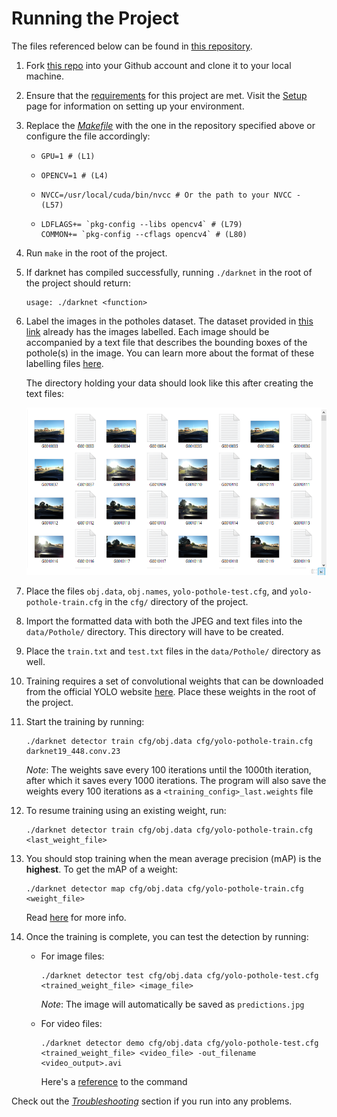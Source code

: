 # Running the Project

The files referenced below can be found in [this repository](https://github.com/CityofEdmonton/AI-Pothole-Detection-Using-YOLO).

1. Fork [this repo](https://github.com/AlexeyAB/darknet) into your Github account and clone it to your local machine.
0. Ensure that the [requirements](https://github.com/AlexeyAB/darknet#requirements) for this project are met. Visit the [Setup](/documentation/RUNNING_THE_PROJECT.md) page for information on setting up your environment.
0. Replace the [*Makefile*](https://github.com/AlexeyAB/darknet/blob/master/Makefile) with the one in the repository specified above or configure the file accordingly:

   - ```MK
     GPU=1 # (L1)
     ```
   - ```MK
     OPENCV=1 # (L4)
     ```
   - ```MK
     NVCC=/usr/local/cuda/bin/nvcc # Or the path to your NVCC - (L57)
     ```
   - ```MK
     LDFLAGS+= `pkg-config --libs opencv4` # (L79)
     COMMON+= `pkg-config --cflags opencv4` # (L80)
     ```

0. Run `make` in the root of the project.
0. If darknet has compiled successfully, running `./darknet` in the root of the project should return:

   ```
   usage: ./darknet <function>
   ```

0. Label the images in the potholes dataset. The dataset provided in [this link](http://bit.ly/2vZV8Bj) already has the images labelled. Each image should be accompanied by a text file that describes the bounding boxes of the pothole(s) in the image. You can learn more about the format of these labelling files [here](/documentation/PREPARING_THE_DATA.md).

    The directory holding your data should look like this after creating the text files:

    ![Formatted Data](/media/images/formatted-data.png?raw=true)

0. Place the files `obj.data`, `obj.names`, `yolo-pothole-test.cfg`, and `yolo-pothole-train.cfg` in the `cfg/` directory of the project.
0. Import the formatted data with both the JPEG and text files into the ```data/Pothole/``` directory. This directory will have to be created.
0. Place the `train.txt` and `test.txt` files in the `data/Pothole/` directory as well.
0. Training requires a set of convolutional weights that can be downloaded from the official YOLO website [here](https://pjreddie.com/media/files/darknet19_448.conv.23). Place these weights in the root of the project.
0. Start the training by running:

    ```
    ./darknet detector train cfg/obj.data cfg/yolo-pothole-train.cfg darknet19_448.conv.23
    ```

    *Note*: The weights save every 100 iterations until the 1000th iteration, after which it saves every 1000 iterations. The program will also save the weights every 100 iterations as a `<training_config>_last.weights` file

11. To resume training using an existing weight, run:

    ```
    ./darknet detector train cfg/obj.data cfg/yolo-pothole-train.cfg <last_weight_file>
    ```

12. You should stop training when the mean average precision (mAP) is the **highest**. To get the mAP of a weight:

    ```
    ./darknet detector map cfg/obj.data cfg/yolo-pothole-train.cfg <weight_file>
    ```

    Read [here](https://github.com/AlexeyAB/darknet#when-should-i-stop-training) for more info.

13. Once the training is complete, you can test the detection by running:
    - For image files:

      ```
      ./darknet detector test cfg/obj.data cfg/yolo-pothole-test.cfg <trained_weight_file> <image_file>
      ```

      *Note*: The image will automatically be saved as `predictions.jpg`

    - For video files:

      ```
      ./darknet detector demo cfg/obj.data cfg/yolo-pothole-test.cfg <trained_weight_file> <video_file> -out_filename <video_output>.avi
      ```
      Here's a [reference](https://github.com/pjreddie/darknet/issues/102#issuecomment-413264294) to the command


Check out the [*Troubleshooting*](/documentation/troubleshooting/TROUBLESHOOTING.md) section if you run into any problems.